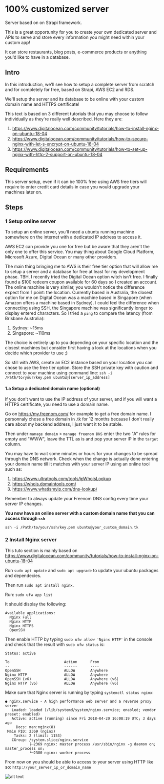 # 100% customized server

Server based on on Strapi framework.

This is a great opportunity for you to create your own dedicated server and APIs to serve and store every information you might need within your custom app!

It can store restaurants, blog posts, e-commerce products or anything you'd like to have in a database.

## Intro

In this introduction, we'll see how to setup a complete server from scratch and for completely for free, based on Strapi, AWS EC2 and RDS.

We'll setup the server and its database to be online with your custom domain name and HTTPS certificate!

This text is based on 3 different tutorials that you may choose to follow individually as they're really well described. Here they are:
1. https://www.digitalocean.com/community/tutorials/how-to-install-nginx-on-ubuntu-18-04
2. https://www.digitalocean.com/community/tutorials/how-to-secure-nginx-with-let-s-encrypt-on-ubuntu-18-04
3. https://www.digitalocean.com/community/tutorials/how-to-set-up-nginx-with-http-2-support-on-ubuntu-18-04

## Requirements

This server setup, even if it can be 100% free using AWS free tiers will require to enter credit card details in case you would upgrade your machines later on.

## Steps

### 1 Setup online server

To setup an online server, you'll need a ubuntu running machine somewhere on the internet with a dedicated IP address to access it.

AWS EC2 can provide you one for free but be aware that they aren't the only one to offer this service. You may thing about Google Cloud Platform, Microsoft Azure, Digital Ocean or many other providers.

The main thing bringing me to AWS is their free tier option that will allow me to setup a server and a database for free at least for my development phase. TBH, I recently tried the Digital Ocean option witch isn't free. I finally found a $100 redeem coupon available for 60 days so I created an account. The online machine is very similar, you wouldn't notice the difference expect from 1 point: the location. Currently based in Australia, the closest option for me on Digital Ocean was a machine based in Singapore (when Amazon offers a machine based in Sydney). I could feel the difference when connecting using SSH, the Singapore machine was significantly longer to display entered characters. So I tried a `ping` to compare the latency (from Brisbane Australia):
1. Sydney: ~15ms
2. Singapore: ~110ms

The choice is entirely up to you depending on your specific location and the closest machines but consider first having a look at the locations when you decide which provider to use ;)

So still with AWS, create an EC2 instance based on your location you can chose to use the free tier option. Store the SSH private key with caution and connect to your machine using command line:
`ssh -i /Path/to/your/key.pem ubuntu@[server_ip_address]`

#### 1.a Setup a dedicated domain name (optional)

If you don't want to use the IP address of your server, and if you will want a HTTPS certificate, you need to use a domain name.

Go on https://my.freenom.com/ for example to get a free domain name. I personnaly chose a free domain in .tk for 12 months because I don't really care about my backend address, I just want it to be stable.

Then under `manage domain` > `manage freenom DNS` enter the two "A" rules for empty and "WWW", leave the TTL as is and pop your server IP in the `target` column.

You may have to wait some minutes or hours for your changes to be spread through the DNS network. Check when the change is actually done entering your domain name till it matches with your server IP using an online tool such as:
1. https://www.ultratools.com/tools/ipWhoisLookup
2. https://whois.domaintools.com/
3. https://www.whatismyip.com/dns-lookup/

Remember to always update your Freenom DNS config every time your server IP changes.

__You now have an online server with a custom domain name that you can access through `ssh`__

`ssh -i /Path/to/your/ssh/key.pem ubuntu@your_custom_domain.tk`

### 2 Install Nginx server

This tuto section is mainly based on https://www.digitalocean.com/community/tutorials/how-to-install-nginx-on-ubuntu-18-04

Run `sudo apt update` and `sudo apt upgrade` to update your ubuntu packages and dependecies.

Then run `sudo apt install nginx`.

Run: `sudo ufw app list`

It should display the following:

```
Available applications:
  Nginx Full
  Nginx HTTP
  Nginx HTTPS
  OpenSSH
```

Then enable HTTP by typing `sudo ufw allow 'Nginx HTTP'` in the console and check that the result with `sudo ufw status` is:

```
Status: active

To                         Action      From
--                         ------      ----
OpenSSH                    ALLOW       Anywhere                  
Nginx HTTP                 ALLOW       Anywhere                  
OpenSSH (v6)               ALLOW       Anywhere (v6)             
Nginx HTTP (v6)            ALLOW       Anywhere (v6)
```

Make sure that Nginx server is running by typing `systemctl status nginx`:

```
● nginx.service - A high performance web server and a reverse proxy server
   Loaded: loaded (/lib/systemd/system/nginx.service; enabled; vendor preset: enabled)
   Active: active (running) since Fri 2018-04-20 16:08:19 UTC; 3 days ago
     Docs: man:nginx(8)
 Main PID: 2369 (nginx)
    Tasks: 2 (limit: 1153)
   CGroup: /system.slice/nginx.service
           ├─2369 nginx: master process /usr/sbin/nginx -g daemon on; master_process on;
           └─2380 nginx: worker process
```

From now on you should be able to access to your server using HTTP like so: `http://your_server_ip_or_domain_name`

![alt text](https://assets.digitalocean.com/articles/nginx_1604/default_page.png "Default Nginx page")
